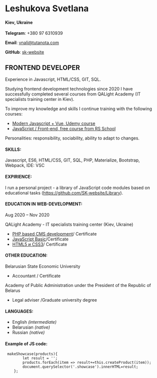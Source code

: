 # **Leshukova Svetlana**
#### Kiev, Ukraine

**Telegram**: +380 97 6310939

**Email**: vnali@tutanota.com

**GitHub**: [sk-website](https://github.com/SK-website)

## **FRONTEND DEVELOPER**
Experience in Javascript, HTML/CSS, GIT, SQL.  

Studying frontend development technologies since 2020 I have  successfully completed several courses from QALight Academy (IT specialists training center in Kiev). 

To improve my knowledge and skills I continue training with the following courses:
* [Modern Javascript + Vue,  Udemy course](https://www.udemy.com/course/modern-javascript-from-beginning)
* [JavaScript / Front-end, free course from RS School](https://rs.school/js/)

Personalities:  responsibility, sociability, ability to adapt to changes.

#### SKILLS:
Javascript, ES6,  HTML/CSS, GIT, SQL, PHP, Materialize, Bootstrap, Webpack, IDE: VSC

#### EXPIRIENCE:
I run a personal project - a library of JavaScript code modules based on educational tasks (https://github.com/SK-website/Library).  

#### EDUCATION IN WEB-DEVELOPMENT:
Aug 2020 – Nov 2020 

QALight Academy - IT specialists training center (Kiev, Ukraine)

* [PHP based CMS development](https://qalight.ua/ru/kursy/backend/php/)/ Certificate 
* [JavaScript Basic](https://qalight.ua/ru/kursy/frontend/javascript-beginners/)/Certificate 
* [HTML5 и CSS3](https://qalight.ua/ru/kursy/frontend/html-css/)/ Certificate 

#### OTHER EDUCATION:
Belarusian State Economic University
* Accountant / Certificate

Academy of Public Administration under the President of the Republic of Belarus
* Legal adviser /Graduate university degree 

#### LANGUAGES:
* English *(intermediate)*
* Belarusian *(native)*
* Russian *(native)*


#### Example of JS code:

```
 makeShowcase(products){ 
        let result = '';
        products.forEach(item => result+=this.createProduct(item));
        document.querySelector('.showcase').innerHTML=result;
    };
```


